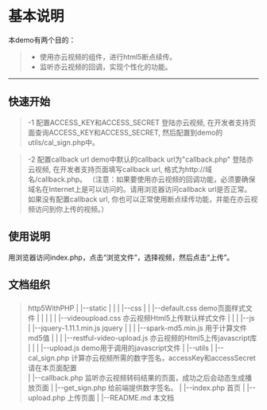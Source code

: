 基本说明
===================
本demo有两个目的：
  > - 使用亦云视频的组件，进行html5断点续传。
  > - 监听亦云视频的回调，实现个性化的功能。

----------

快速开始
-------------
 > -1 配置ACCESS_KEY和ACCESS_SECRET
 > 登陆亦云视频, 在开发者支持页面查询ACCESS_KEY和ACCESS_SECRET, 然后配置到demo的utils/cal_sign.php中。

 > -2 配置callback url
> demo中默认的callback url为"callback.php"
> 登陆亦云视频, 在开发者支持页面填写callback url, 格式为http://域名/callback.php。
>（注意：如果要使用亦云视频的回调功能，必须要确保域名在Internet上是可以访问的。请用浏览器访问callback url是否正常。
如果没有配置callback url, 你也可以正常使用断点续传功能，并能在亦云视频访问到你上传的视频。）

使用说明
-------------
用浏览器访问index.php，点击“浏览文件”，选择视频，然后点击“上传”。

文档组织
-------------
### 
> http5WithPHP
  |
  |--static
  |    |
  |    |--css
  |    |    |--default.css				demo页面样式文件
  |    |    |
  |    |	|--videoupload.css 			亦云视频Html5上传默认样式文件
  |    |
  |    |--js
  |        |--jquery-1.11.1.min.js		jquery
  |        |
  |        |--spark-md5.min.js			用于计算文件md5值
  |        |
  |        |--restful-video-upload.js	亦云视频的Html5上传javascript库
  |        |
  |        |--upload.js					demo用于调用的javascript文件
  |
  |--utils
  |    |--cal_sign.php					计算亦云视频所需的数字签名，accessKey和accessSecret请在本页面配置					
  |
  |--callback.php						监听亦云视频转码结果的页面，成功之后会动态生成播放页面
  |
  |--get_sign.php						给前端提供数字签名。
  |
  |--index.php							首页
  |
  |--upload.php                                              上传页面
  |
  |--README.md					     本文档
### 

